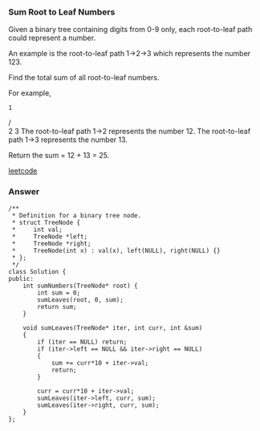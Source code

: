 ### Sum Root to Leaf Numbers
Given a binary tree containing digits from 0-9 only, each root-to-leaf path could represent a number.

An example is the root-to-leaf path 1->2->3 which represents the number 123.

Find the total sum of all root-to-leaf numbers.

For example,

    1
   / \
  2   3
The root-to-leaf path 1->2 represents the number 12.
The root-to-leaf path 1->3 represents the number 13.

Return the sum = 12 + 13 = 25.

[leetcode](https://leetcode.com/problems/sum-root-to-leaf-numbers/description/)

### Answer 

	/**
	 * Definition for a binary tree node.
	 * struct TreeNode {
	 *     int val;
	 *     TreeNode *left;
	 *     TreeNode *right;
	 *     TreeNode(int x) : val(x), left(NULL), right(NULL) {}
	 * };
	 */
	class Solution {
	public:
	    int sumNumbers(TreeNode* root) {
	        int sum = 0;
	        sumLeaves(root, 0, sum);
	        return sum;
	    }
	    
	    void sumLeaves(TreeNode* iter, int curr, int &sum)
	    {
	        if (iter == NULL) return;
	        if (iter->left == NULL && iter->right == NULL)
	        {
	            sum += curr*10 + iter->val;
	            return;
	        }
	        
	        curr = curr*10 + iter->val;
	        sumLeaves(iter->left, curr, sum);
	        sumLeaves(iter->right, curr, sum);
	    }
	};